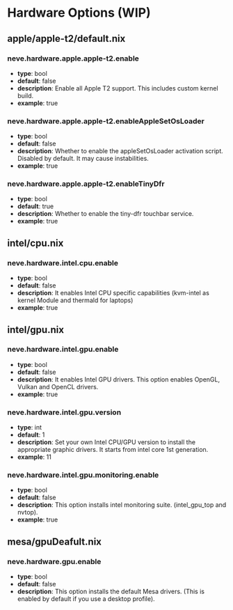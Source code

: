 # Hardware Options (WIP)

## apple/apple-t2/default.nix

### neve.hardware.apple.apple-t2.enable

- **type**: bool
- **default**: false
- **description**: Enable all Apple T2 support.
  This includes custom kernel build.
- **example**: true

### neve.hardware.apple.apple-t2.enableAppleSetOsLoader

- **type**: bool
- **default**: false
- **description**: Whether to enable the appleSetOsLoader activation script.
  Disabled by default. It may cause instabilities.
- **example**: true

### neve.hardware.apple.apple-t2.enableTinyDfr

- **type**: bool
- **default**: true
- **description**: Whether to enable the tiny-dfr touchbar service.
- **example**: true

## intel/cpu.nix

### neve.hardware.intel.cpu.enable

- **type**: bool
- **default**: false
- **description**: It enables Intel CPU specific capabilities
  (kvm-intel as kernel Module and thermald for laptops)
- **example**: true

## intel/gpu.nix

### neve.hardware.intel.gpu.enable

- **type**: bool
- **default**: false
- **description**: It enables Intel GPU drivers. This option enables
  OpenGL, Vulkan and OpenCL drivers.
- **example**: true

### neve.hardware.intel.gpu.version

- **type**: int
- **default**: 1
- **description**: Set your own Intel CPU/GPU version to install the appropriate graphic drivers.
  It starts from intel core 1st generation.
- **example**: 11

### neve.hardware.intel.gpu.monitoring.enable

- **type**: bool
- **default**: false
- **description**: This option installs intel monitoring suite.
  (intel_gpu_top and nvtop).
- **example**: true

## mesa/gpuDeafult.nix

### neve.hardware.gpu.enable

- **type**: bool
- **default**: false
- **description**: This option installs the default Mesa drivers.
  (This is enabled by default if you use a desktop profile).
